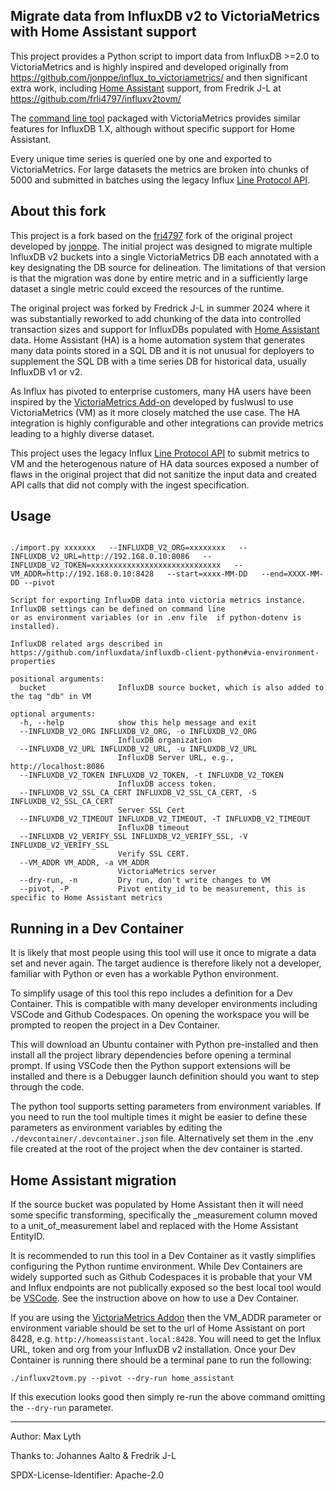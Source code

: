 ## Migrate data from InfluxDB v2 to VictoriaMetrics with Home Assistant support
This project provides a Python script to import data from InfluxDB >=2.0 to VictoriaMetrics and is highly inspired and developed originally from
https://github.com/jonppe/influx_to_victoriametrics/ and then significant extra work, including [Home Assistant](https://www.home-assistant.io) support, from Fredrik J-L at https://github.com/frli4797/influxv2tovm/

The [command line tool](https://github.com/VictoriaMetrics/VictoriaMetrics/blob/master/docs/vmctl.md) packaged with VictoriaMetrics provides similar features for InfluxDB 1.X, although without specific support for Home Assistant.

Every unique time series is queried one by one and exported to VictoriaMetrics. For large datasets the metrics are broken into chunks of 5000 and submitted in batches using the legacy Influx [Line Protocol API](https://archive.docs.influxdata.com/influxdb/v0.9/write_protocols/write_syntax/).

## About this fork
This project is a fork based on the [fri4797](https://github.com/frli4797/influxv2tovm) fork of the original project developed by [jonppe](https://github.com/jonppe/influx_to_victoriametrics/). The initial project was designed to migrate multiple InfluxDB v2 buckets into a single VictoriaMetrics DB each annotated with a key designating the DB source for delineation. The limitations of that version is that the migration was done by entire metric and in a sufficiently large dataset a single metric could exceed the resources of the runtime.

The original project was forked by Fredrick J-L in summer 2024 where it was substantially reworked to add chunking of the data into controlled transaction sizes and support for InfluxDBs populated with [Home Assistant](https://www.home-assistant.io) data. Home Assistant (HA) is a home automation system that generates many data points stored in a SQL DB and it is not unusual for deployers to supplement the SQL DB with a time series DB for historical data, usually InfluxDB v1 or v2.

As Influx has pivoted to enterprise customers, many HA users have been inspired by the [VictoriaMetrics Add-on](https://github.com/fuslwusl/homeassistant-addon-victoriametrics) developed by fuslwusl to use VictoriaMetrics (VM) as it more closely matched the use case. The HA integration is highly configurable and other integrations can provide metrics leading to a highly diverse dataset.

This project uses the legacy Influx [Line Protocol API](https://archive.docs.influxdata.com/influxdb/v0.9/write_protocols/write_syntax/) to submit metrics to VM and the heterogenous nature of HA data sources exposed a number of flaws in the original project that did not sanitize the input data and created API calls that did not comply with the ingest specification.


## Usage
~~~~

./import.py xxxxxxx   --INFLUXDB_V2_ORG=xxxxxxxx   --INFLUXDB_V2_URL=http://192.168.0.10:8086   --INFLUXDB_V2_TOKEN=xxxxxxxxxxxxxxxxxxxxxxxxxxxxx   --VM_ADDR=http://192.168.0.10:8428   --start=xxxx-MM-DD   --end=XXXX-MM-DD --pivot

Script for exporting InfluxDB data into victoria metrics instance. InfluxDB settings can be defined on command line
or as environment variables (or in .env file  if python-dotenv is installed).

InfluxDB related args described in https://github.com/influxdata/influxdb-client-python#via-environment-properties

positional arguments:
  bucket                InfluxDB source bucket, which is also added to the tag "db" in VM

optional arguments:
  -h, --help            show this help message and exit
  --INFLUXDB_V2_ORG INFLUXDB_V2_ORG, -o INFLUXDB_V2_ORG
                        InfluxDB organization
  --INFLUXDB_V2_URL INFLUXDB_V2_URL, -u INFLUXDB_V2_URL
                        InfluxDB Server URL, e.g., http://localhost:8086
  --INFLUXDB_V2_TOKEN INFLUXDB_V2_TOKEN, -t INFLUXDB_V2_TOKEN
                        InfluxDB access token.
  --INFLUXDB_V2_SSL_CA_CERT INFLUXDB_V2_SSL_CA_CERT, -S INFLUXDB_V2_SSL_CA_CERT
                        Server SSL Cert
  --INFLUXDB_V2_TIMEOUT INFLUXDB_V2_TIMEOUT, -T INFLUXDB_V2_TIMEOUT
                        InfluxDB timeout
  --INFLUXDB_V2_VERIFY_SSL INFLUXDB_V2_VERIFY_SSL, -V INFLUXDB_V2_VERIFY_SSL
                        Verify SSL CERT.
  --VM_ADDR VM_ADDR, -a VM_ADDR
                        VictoriaMetrics server
  --dry-run, -n         Dry run, don't write changes to VM
  --pivot, -P           Pivot entity_id to be measurement, this is specific to Home Assistant metrics
~~~~

## Running in a Dev Container
It is likely that most people using this tool will use it once to migrate a data set and never again. The target audience is therefore likely not a developer, familiar with Python or even has a workable Python environment.

To simplify usage of this tool this repo includes a definition for a Dev Container. This is compatible with many developer environments including VSCode and Github Codespaces. On opening the workspace you will be prompted to reopen the project in a Dev Container.

This will download an Ubuntu container with Python pre-installed and then install all the project library dependencies before opening a terminal prompt. If using VSCode then the Python support extensions will be installed and there is a Debugger launch definition should you want to step through the code.

The python tool supports setting parameters from environment variables. If you need to run the tool multiple times it might be easier to define these parameters as environment variables by editing the `./devcontainer/.devcontainer.json` file. Alternatively set them in the .env file created at the root of the project when the dev container is started.

## Home Assistant migration
If the source bucket was populated by Home Assistant then it will need some specific transforming, specifically the _measurement column moved to a unit_of_measurement label and replaced with the Home Assistant EntityID.

It is recommended to run this tool in a Dev Container as it vastly simplifies configuring the Python runtime environment. While Dev Containers are widely supported such as Github Codespaces it is probable that your VM and Influx endpoints are not publically exposed so the best local tool would be [VSCode](https://code.visualstudio.com). See the instruction above on how to use a Dev Container.

If you are using the [VictoriaMetrics Addon](https://github.com/fuslwusl/homeassistant-addon-victoriametrics) then the VM_ADDR parameter or environment variable should be set to the url of Home Assistant on port 8428, e.g. `http://homeassistant.local:8428`. You will need to get the Influx URL, token and org from your InfluxDB v2 installation. Once your Dev Container is running there should be a terminal pane to run the following:
~~~~
./influxv2tovm.py --pivot --dry-run home_assistant
~~~~

If this execution looks good then simply re-run the above command omitting the `--dry-run` parameter.

---
Author: Max Lyth

Thanks to: Johannes Aalto & Fredrik J-L

SPDX-License-Identifier: Apache-2.0
